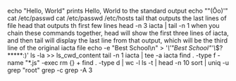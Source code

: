 echo "Hello, World" prints Hello, World to the standard output
echo "\"(Ôo)'"
cat /etc/passwd
cat /etc/passwd /etc/hosts
tail that outputs the last lines of file
head that outputs th first few lines
head -n 3 iacta | tail -n 1 when you chain these commands together, head will show the first three lines of iacta, and then tail will display the last line from that output, which will be the third line of the original iacta file
echo -e "Best School\n" > '*\\\'"Best School"\'\\*$?*****:)'
ls -la >> ls_cwd_content
tail -n 1 iacta | tee -a iacta
find . -type f -name "*.js" -exec rm {} +
find . -type d | wc -l
ls -t | head -n 10
sort | uniq -u
grep "root"
grep -c
grep -A 3 
